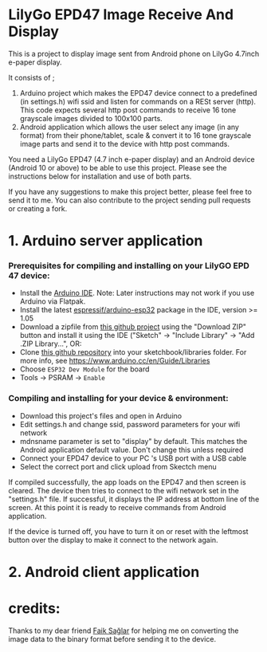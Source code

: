 # LilyGo EPD47 Image Receive And Display

This is a project to display image sent from Android phone on LilyGo 4.7inch e-paper display.

It consists of ;
1. Arduino project which makes the EPD47 device connect to a predefined (in settings.h) wifi ssid and listen for commands on a RESt server (http). This code expects several http post commands to receive 16 tone grayscale images divided to 100x100 parts.
2. Android application which allows the user select any image (in any format) from their phone/tablet, scale & convert it to 16 tone grayscale image parts and send it to the device with http post commands.

You need a LilyGo EPD47 (4.7 inch e-paper display) and an Android device (Android 10 or above) to be able to use this project.
Please see the instructions below for installation and use of both parts. 

If you have any suggestions to make this project better, please feel free to send it to me. You can also contribute to the project sending pull requests or creating a fork.

# 1. Arduino server application

<h3 align = "left">Prerequisites for compiling and installing on your LilyGO EPD 47 device:</h3>

- Install the [Arduino IDE](https://www.arduino.cc/en/Main/Software). Note: Later instructions may not work if you use Arduino via Flatpak.
- Install the latest [espressif/arduino-esp32](https://github.com/espressif/arduino-esp32) package in the IDE, version >= 1.05
- Download a zipfile from [this github project](https://github.com/Xinyuan-LilyGO/LilyGo-EPD47) using the "Download ZIP" button and install it using the IDE ("Sketch" -> "Include Library" -> "Add .ZIP Library...", OR:
- Clone [this github repository](https://github.com/Xinyuan-LilyGO/LilyGo-EPD47) into your sketchbook/libraries folder. For more info, see https://www.arduino.cc/en/Guide/Libraries
- Choose `ESP32 Dev Module` for the board
- Tools -> PSRAM -> `Enable`

<h3 align = "left">Compiling and installing for your device & environment:</h3>

- Download this project's files and open in Arduino
- Edit settings.h and change ssid, password parameters for your wifi network
- mdnsname parameter is set to "display" by default. This matches the Android application default value. Don't change this unless required 
- Connect your EPD47 device to your PC 's USB port with a USB cable
- Select the correct port and click upload from Skectch menu

If compiled successfully, the app loads on the EPD47 and then screen is cleared. 
The device then tries to connect to the wifi network set in the "settings.h" file. If successful, it displays the IP address at bottom line of the screen.
At this point it is ready to receive commands from Android application.

If the device is turned off, you have to turn it on or reset with the leftmost button over the display to make it connect to the network again.

# 2. Android client application

# credits:
Thanks to my dear friend [Faik Sağlar](https://github.com/ismetfaik) for helping me on converting the image data to the binary format before sending it to the device.

